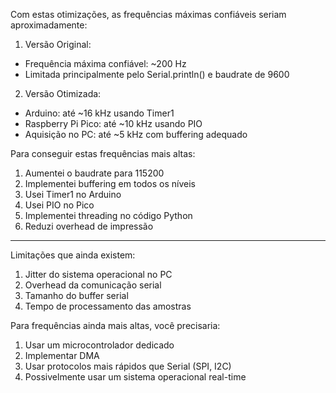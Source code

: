 Com estas otimizações, as frequências máximas confiáveis seriam aproximadamente:

1. Versão Original:
- Frequência máxima confiável: ~200 Hz
- Limitada principalmente pelo Serial.println() e baudrate de 9600

2. Versão Otimizada:
- Arduino: até ~16 kHz usando Timer1
- Raspberry Pi Pico: até ~10 kHz usando PIO
- Aquisição no PC: até ~5 kHz com buffering adequado

Para conseguir estas frequências mais altas:
1. Aumentei o baudrate para 115200
2. Implementei buffering em todos os níveis
3. Usei Timer1 no Arduino
4. Usei PIO no Pico
5. Implementei threading no código Python
6. Reduzi overhead de impressão

---

Limitações que ainda existem:
1. Jitter do sistema operacional no PC
2. Overhead da comunicação serial
3. Tamanho do buffer serial
4. Tempo de processamento das amostras

Para frequências ainda mais altas, você precisaria:
1. Usar um microcontrolador dedicado
2. Implementar DMA
3. Usar protocolos mais rápidos que Serial (SPI, I2C)
4. Possivelmente usar um sistema operacional real-time
